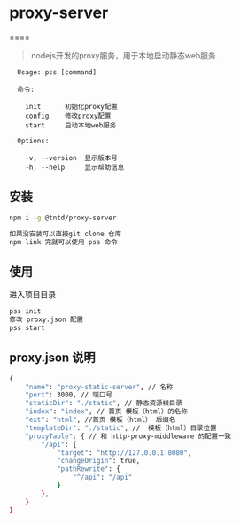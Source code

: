 # proxy-server
====

> nodejs开发的proxy服务，用于本地启动静态web服务

```
  Usage: pss [command]

  命令:

    init      初始化proxy配置
    config    修改proxy配置
    start     启动本地web服务

  Options:

    -v, --version  显示版本号  
    -h, --help     显示帮助信息

```

## 安装

```bash
npm i -g @tntd/proxy-server 

如果没安装可以直接git clone 仓库
npm link 完就可以使用 pss 命令
```

## 使用

进入项目目录

```bash
pss init
修改 proxy.json 配置
pss start
```

## proxy.json 说明

```bash
{
	"name": "proxy-static-server", // 名称
	"port": 3000, // 端口号
	"staticDir": "./static", // 静态资源根目录
	"index": "index", // 首页 模板（html）的名称
	"ext": "html", //首页 模板（html） 后缀名
	"templateDir": "./static", //  模板（html）目录位置
	"proxyTable": { // 和 http-proxy-middleware 的配置一致
		"/api": {
			"target": "http://127.0.0.1:8080",
			"changeOrigin": true,
			"pathRewrite": {
				"^/api": "/api"
			}
		},
	}
}

```